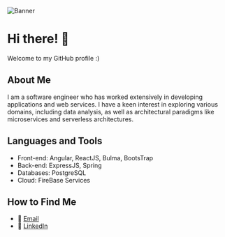 ![Banner](https://wallpaperaccess.com/full/2471354.gif)

# Hi there! 👋 

Welcome to my GitHub profile :)

## About Me

I am a software engineer who has worked extensively in developing applications and web services. I have a keen interest in exploring various domains, including data analysis, as well as architectural paradigms like microservices and serverless architectures.

## Languages and Tools

- Front-end: Angular, ReactJS, Bulma, BootsTrap
- Back-end: ExpressJS, Spring
- Databases: PostgreSQL
- Cloud: FireBase Services


## How to Find Me

- 📧 [Email](mailto:dvndis.gheorghe@gmail.com)
- 💼 [LinkedIn](https://www.linkedin.com/feed/)
